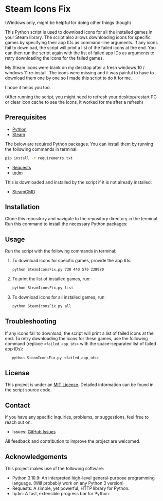 # Steam Icons Fix

(Windows only, might be helpful for doing other things though)

This Python script is used to download icons for all the installed games in your Steam library. The script also allows downloading icons for specific games by specifying their app IDs as command-line arguments. If any icons fail to download, the script will print a list of the failed icons at the end. You can then run the script again with the list of failed app IDs as arguments to retry downloading the icons for the failed games.



My Steam Icons were blank on my desktop after a fresh windows 10 / windows 11 re-install. The icons were missing and it was painful to have to download them one by one so I made this script to do it for me. 

I hope it helps you too.

(After running the script, you might need to refresh your desktop/restart PC or clear icon cache to see the icons, it worked for me after a refresh)

## Prerequisites

- [Python](https://www.python.org/downloads/)
- [Steam](https://store.steampowered.com/about/)


The below are required Python packages. You can install them by running the following commands in terminal:

```bash
pip install -r requirements.txt
```
- [Requests](https://docs.python-requests.org/en/master/user/install/#install)
- [tqdm](https://github.com/tqdm/tqdm#installation) 

This is downloaded and installed by the script if it is not already installed:
- [SteamCMD](https://developer.valvesoftware.com/wiki/SteamCMD#Downloading_SteamCMD)



## Installation

Clone this repository and navigate to the repository directory in the terminal. Run this command to install the necessary Python packages:

## Usage

Run the script with the following commands in terminal:

1. To download icons for specific games, provide the app IDs:
   ```bash
   python SteamIconsFix.py 730 440 570 228980
   ```

2. To print the list of installed games, run:
   ```bash
   python SteamIconsFix.py list
   ```

3. To download icons for all installed games, run:
   ```bash
   python SteamIconsFix.py all
   ```

## Troubleshooting

If any icons fail to download, the script will print a list of failed icons at the end. To retry downloading the icons for these games, use the following command (replace `<failed_app_ids>` with the space-separated list of failed app IDs):
```bash
   python SteamIconsFix.py <failed_app_ids>
   ```

## License

This project is under an [MIT License](https://opensource.org/licenses/MIT). Detailed information can be found in the script source code.

## Contact

If you have any specific inquiries, problems, or suggestions, feel free to reach out on:

- Issues: [GitHub Issues](https://github.com/havokentity/SteamIconsFix/issues)


All feedback and contribution to improve the project are welcomed.

## Acknowledgements

This project makes use of the following software:

- Python 3.10.9: An interpreted high-level general-purpose programming language. (Will probably work on any Python 3 version)
- Requests: A simple, yet powerful, HTTP library for Python.
- tqdm: A fast, extensible progress bar for Python.